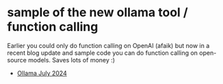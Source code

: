 # sample of the new ollama tool / function calling

Earlier you could only do function calling on OpenAI (afaik) but now in a recent blog update and sample code you can do function calling on open-source models. Saves lots of money :) 

* [Ollama July 2024](https://ollama.com/blog/tool-support)